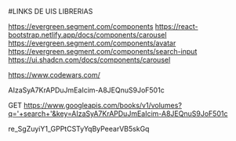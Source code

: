 #LINKS DE UIS LIBRERIAS

https://evergreen.segment.com/components
https://react-bootstrap.netlify.app/docs/components/carousel
https://evergreen.segment.com/components/avatar
https://evergreen.segment.com/components/search-input
https://ui.shadcn.com/docs/components/carousel

https://www.codewars.com/

AIzaSyA7KrAPDuJmEaIcim-A8JEQnuS9JoF501c

GET https://www.googleapis.com/books/v1/volumes?q='+search+'&key=AIzaSyA7KrAPDuJmEaIcim-A8JEQnuS9JoF501c

re_SgZuyiY1_GPPtCSTyYqByPeearVB5skGq